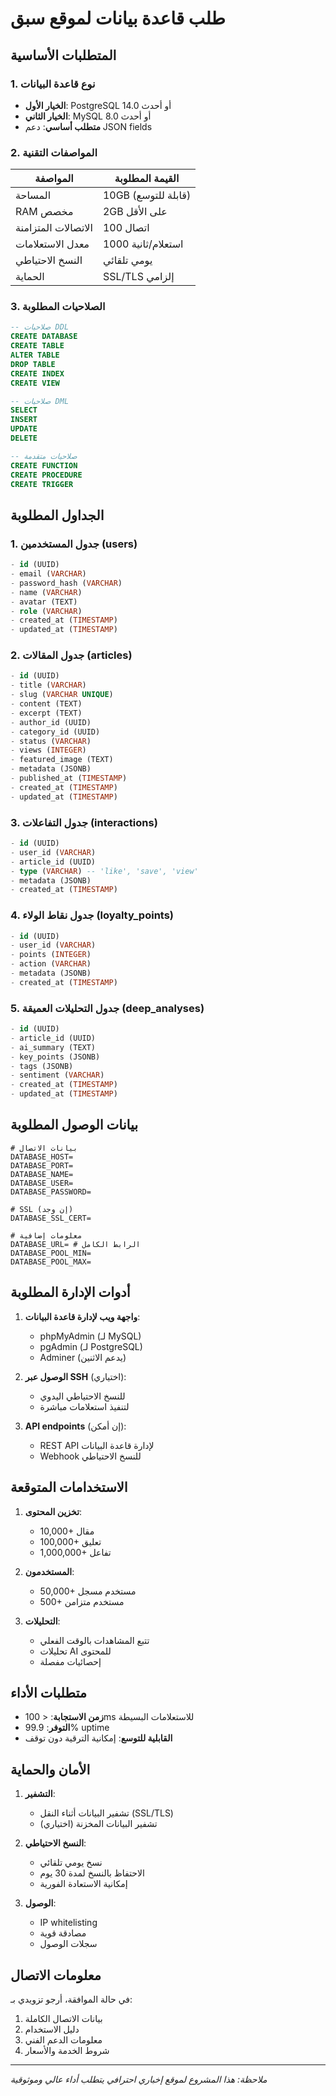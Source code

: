 # طلب قاعدة بيانات لموقع سبق

## المتطلبات الأساسية

### 1. نوع قاعدة البيانات
- **الخيار الأول**: PostgreSQL 14.0 أو أحدث
- **الخيار الثاني**: MySQL 8.0 أو أحدث
- **متطلب أساسي**: دعم JSON fields

### 2. المواصفات التقنية
| المواصفة | القيمة المطلوبة |
|----------|----------------|
| المساحة | 10GB (قابلة للتوسع) |
| RAM مخصص | 2GB على الأقل |
| الاتصالات المتزامنة | 100 اتصال |
| معدل الاستعلامات | 1000 استعلام/ثانية |
| النسخ الاحتياطي | يومي تلقائي |
| الحماية | SSL/TLS إلزامي |

### 3. الصلاحيات المطلوبة
```sql
-- صلاحيات DDL
CREATE DATABASE
CREATE TABLE
ALTER TABLE
DROP TABLE
CREATE INDEX
CREATE VIEW

-- صلاحيات DML
SELECT
INSERT
UPDATE
DELETE

-- صلاحيات متقدمة
CREATE FUNCTION
CREATE PROCEDURE
CREATE TRIGGER
```

## الجداول المطلوبة

### 1. جدول المستخدمين (users)
```sql
- id (UUID)
- email (VARCHAR)
- password_hash (VARCHAR)
- name (VARCHAR)
- avatar (TEXT)
- role (VARCHAR)
- created_at (TIMESTAMP)
- updated_at (TIMESTAMP)
```

### 2. جدول المقالات (articles)
```sql
- id (UUID)
- title (VARCHAR)
- slug (VARCHAR UNIQUE)
- content (TEXT)
- excerpt (TEXT)
- author_id (UUID)
- category_id (UUID)
- status (VARCHAR)
- views (INTEGER)
- featured_image (TEXT)
- metadata (JSONB)
- published_at (TIMESTAMP)
- created_at (TIMESTAMP)
- updated_at (TIMESTAMP)
```

### 3. جدول التفاعلات (interactions)
```sql
- id (UUID)
- user_id (VARCHAR)
- article_id (UUID)
- type (VARCHAR) -- 'like', 'save', 'view'
- metadata (JSONB)
- created_at (TIMESTAMP)
```

### 4. جدول نقاط الولاء (loyalty_points)
```sql
- id (UUID)
- user_id (VARCHAR)
- points (INTEGER)
- action (VARCHAR)
- metadata (JSONB)
- created_at (TIMESTAMP)
```

### 5. جدول التحليلات العميقة (deep_analyses)
```sql
- id (UUID)
- article_id (UUID)
- ai_summary (TEXT)
- key_points (JSONB)
- tags (JSONB)
- sentiment (VARCHAR)
- created_at (TIMESTAMP)
- updated_at (TIMESTAMP)
```

## بيانات الوصول المطلوبة

```env
# بيانات الاتصال
DATABASE_HOST=
DATABASE_PORT=
DATABASE_NAME=
DATABASE_USER=
DATABASE_PASSWORD=

# SSL (إن وجد)
DATABASE_SSL_CERT=

# معلومات إضافية
DATABASE_URL= # الرابط الكامل
DATABASE_POOL_MIN=
DATABASE_POOL_MAX=
```

## أدوات الإدارة المطلوبة

1. **واجهة ويب لإدارة قاعدة البيانات**:
   - phpMyAdmin (لـ MySQL)
   - pgAdmin (لـ PostgreSQL)
   - Adminer (يدعم الاثنين)

2. **الوصول عبر SSH** (اختياري):
   - للنسخ الاحتياطي اليدوي
   - لتنفيذ استعلامات مباشرة

3. **API endpoints** (إن أمكن):
   - REST API لإدارة قاعدة البيانات
   - Webhook للنسخ الاحتياطي

## الاستخدامات المتوقعة

1. **تخزين المحتوى**:
   - 10,000+ مقال
   - 100,000+ تعليق
   - 1,000,000+ تفاعل

2. **المستخدمون**:
   - 50,000+ مستخدم مسجل
   - 500+ مستخدم متزامن

3. **التحليلات**:
   - تتبع المشاهدات بالوقت الفعلي
   - تحليلات AI للمحتوى
   - إحصائيات مفصلة

## متطلبات الأداء

- **زمن الاستجابة**: < 100ms للاستعلامات البسيطة
- **التوفر**: 99.9% uptime
- **القابلية للتوسع**: إمكانية الترقية دون توقف

## الأمان والحماية

1. **التشفير**:
   - تشفير البيانات أثناء النقل (SSL/TLS)
   - تشفير البيانات المخزنة (اختياري)

2. **النسخ الاحتياطي**:
   - نسخ يومي تلقائي
   - الاحتفاظ بالنسخ لمدة 30 يوم
   - إمكانية الاستعادة الفورية

3. **الوصول**:
   - IP whitelisting
   - مصادقة قوية
   - سجلات الوصول

## معلومات الاتصال

في حالة الموافقة، أرجو تزويدي بـ:
1. بيانات الاتصال الكاملة
2. دليل الاستخدام
3. معلومات الدعم الفني
4. شروط الخدمة والأسعار

---

*ملاحظة: هذا المشروع لموقع إخباري احترافي يتطلب أداء عالي وموثوقية* 